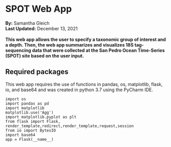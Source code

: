 # SPOT Web App
**By:** Samantha Gleich\
**Last Updated:** December 13, 2021\
\
**This web app allows the user to specify a taxonomic group of interest and a depth. Then, the web app summarizes and visualizes 18S tag-sequencing data that were collected at the San Pedro Ocean Time-Series (SPOT) site based on the user input.** 

## Required packages
This web app requires the use of functions in pandas, os, matplotlib, flask, io, and base64 and was created in python 3.7 using the PyCharm IDE. 
```
import os
import pandas as pd
import matplotlib
matplotlib.use('Agg')
import matplotlib.pyplot as plt
from flask import Flask, render_template,redirect,render_template,request,session
from io import BytesIO
import base64
app = Flask(__name__)
```

##
